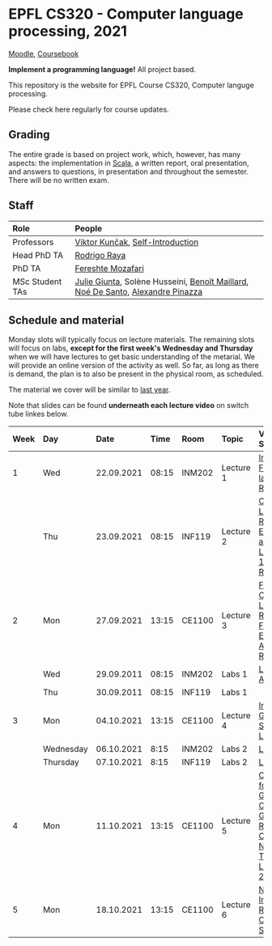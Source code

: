 # EPFL CS320 - Computer language processing, 2021

[Moodle](https://moodle.epfl.ch/course/view.php?id=4241), [Coursebook](https://edu.epfl.ch/coursebook/en/computer-language-processing-CS-320)

**Implement a programming language!** All project based.

This repository is the website for EPFL Course CS320, Computer languge processing. 

Please check here regularly for course updates.

## Grading

The entire grade is based on project work, which, however, has many aspects: the implementation in [Scala](https://www.scala-lang.org/), a written report, oral presentation, and answers to questions, in presentation and throughout the semester. There will be no written exam.

## Staff

| Role            | People |
| :---            | :--- |
| Professors      | [Viktor Kunčak](https://people.epfl.ch/viktor.kuncak), [Self-Introduction](https://tube.switch.ch/videos/82f0eb14) |
| Head PhD TA     | [Rodrigo Raya](https://people.epfl.ch/rodrigo.raya/)
| PhD TA          | [Fereshte Mozafari](https://people.epfl.ch/fereshte.mozafari) |
| MSc Student TAs | [Julie Giunta](http://people.epfl.ch/julie.giunta), Solène Husseini, [Benoît Maillard](https://people.epfl.ch/benoit.maillard), [Noé De Santo](https://people.epfl.ch/noe.desanto), [Alexandre Pinazza](https://people.epfl.ch/alexandre.pinazza) |

## Schedule and material

Monday slots will typically focus on lecture materials. The remaining slots will focus on labs, **except for the first week's Wednesday and Thursday** when we will have lectures to get basic understanding of the metarial. We will provide an online version of the activity as well. So far, as long as there is demand, the plan is to also be present in the physical room, as scheduled.

The material we cover will be similar to [last year](https://lara.epfl.ch/w/cc20/top). 

Note that slides can be found **underneath each lecture video** on switch tube linkes below.


| Week | Day | Date       | Time  | Room   | Topic                | Videos & Slides              |                              |
| :--  | :-- | :--        | :--   | :--    | :--                  | :--                          | :--                          |
| 1    | Wed | 22.09.2021 | 08:15 | INM202 | Lecture 1            | [Intro to CLP](https://tube.switch.ch/videos/3351ec99), [Formal languages](https://tube.switch.ch/videos/6df3a6ba), [Live Recording](https://tube.switch.ch/videos/N0KUZHSEnt) |
|      | Thu | 23.09.2021 | 08:15 | INF119 | Lecture 2            | [Operations on Languages](https://tube.switch.ch/videos/1846c6f2), [Regular Expressions and Lexer Idea](https://tube.switch.ch/videos/c903b9d5), [Live Recording 1](https://tube.switch.ch/videos/cdQxQvZcV8), [Live Recording 2](https://tube.switch.ch/videos/26pmlTMe8j) |
| 2    | Mon | 27.09.2021 | 13:15 | CE1100 | Lecture 3            | [First Symbols. Constructing a Lexer](https://tube.switch.ch/videos/fc864ce0), [Live Recording 1](https://tube.switch.ch/videos/WjS9tOAVex) [From Regular Expressions to Automata](https://tube.switch.ch/videos/a15b1c5f), [Live Recording 2](https://tube.switch.ch/videos/sBurwXgGlO) |
|      | Wed | 29.09.2011  | 08:15 | INM202 | Labs 1              | [Labs setup](https://gitlab.epfl.ch/lara/cs320/-/blob/main/labs/labs_setup.md), [Amy Interpreter](https://gitlab.epfl.ch/lara/cs320/-/blob/main/labs/labs_01.md)         |
|      | Thu | 30.09.2011  | 08:15 | INF119 | Labs 1     |  |
| 3    | Mon | 04.10.2021 | 13:15 | CE1100 | Lecture 4            | [Introduction to Grammars](https://tube.switch.ch/videos/ef9ae6c1), [Syntax Trees](https://tube.switch.ch/videos/9314ac16), [LL(1) Parsing](https://tube.switch.ch/videos/38dd46b4) |
|     | Wednesday | 06.10.2021 | 8:15 | INM202 | Labs 2           | [Lexer](https://gitlab.epfl.ch/lara/cs320/-/blob/main/labs/labs_02.md) |
|     | Thursday | 07.10.2021 | 8:15 | INF119 | Labs 2           | [Lexer](https://gitlab.epfl.ch/lara/cs320/-/blob/main/labs/labs_02.md) |
| 4    | Mon | 11.10.2021 | 13:15 | CE1100 | Lecture 5            | [CYK Algorithm for Parsing General Context-Free Grammars](https://tube.switch.ch/videos/672add06), [Live Recording 1](https://tube.switch.ch/videos/MOGmWUzw1x), [Chomsky Normal Form Transformation](https://tube.switch.ch/videos/2d3503f4), [Live Recording 2](https://tube.switch.ch/videos/1pUjEGgFk7) |
| 5    | Mon | 18.10.2021 | 13:15 | CE1100 | Lecture 6            | [Name Analysis](https://tube.switch.ch/videos/a842b90d), [Inductive Relations](https://tube.switch.ch/videos/5d67c147), [Operational Semantics](https://tube.switch.ch/videos/465af7b1) |
